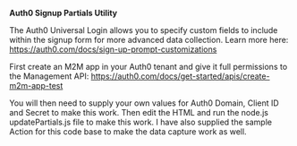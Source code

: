 **Auth0 Signup Partials Utility**

The Auth0 Universal Login allows you to specify custom fields to include within the signup form for more advanced data collection.  Learn more here: https://auth0.com/docs/sign-up-prompt-customizations

First create an M2M app in your Auth0 tenant and give it full permissions to the Management API: https://auth0.com/docs/get-started/apis/create-m2m-app-test

You will then need to supply your own values for Auth0 Domain, Client ID and Secret to make this work.  Then edit the HTML and run the node.js updatePartials.js file to make this work.  I have also supplied the sample Action for this code base to make the data capture work as well.
